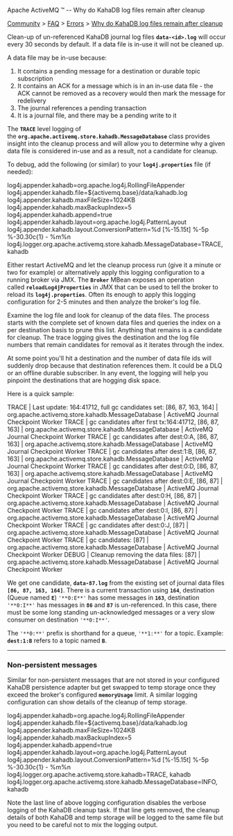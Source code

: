 Apache ActiveMQ ™ -- Why do KahaDB log files remain after cleanup 

[Community](community.html) > [FAQ](faq.html) > [Errors](errors.html) > [Why do KahaDB log files remain after cleanup](why-do-kahadb-log-files-remain-after-cleanup.html)


Clean-up of un-referenced KahaDB journal log files **`data-<id>.log`** will occur every 30 seconds by default. If a data file is in-use it will not be cleaned up.

A data file may be in-use because:

1.  It contains a pending message for a destination or durable topic subscription
2.  It contains an ACK for a message which is in an in-use data file - the ACK cannot be removed as a recovery would then mark the message for redelivery
3.  The journal references a pending transaction
4.  It is a journal file, and there may be a pending write to it

The **`TRACE`** level logging of the **`org.apache.activemq.store.kahadb.MessageDatabase`** class provides insight into the cleanup process and will allow you to determine why a given data file is considered in-use and as a result, not a candidate for cleanup.

To debug, add the following (or similar) to your **`log4j.properties`** file (if needed):

log4j.appender.kahadb=org.apache.log4j.RollingFileAppender 
log4j.appender.kahadb.file=${activemq.base}/data/kahadb.log 
log4j.appender.kahadb.maxFileSize=1024KB 
log4j.appender.kahadb.maxBackupIndex=5 
log4j.appender.kahadb.append=true 
log4j.appender.kahadb.layout=org.apache.log4j.PatternLayout 
log4j.appender.kahadb.layout.ConversionPattern=%d \[%-15.15t\] %-5p %-30.30c{1} - %m%n 
log4j.logger.org.apache.activemq.store.kahadb.MessageDatabase=TRACE, kahadb

Either restart ActiveMQ and let the cleanup process run (give it a minute or two for example) or alternatively apply this logging configuration to a running broker via JMX. The **`Broker`** MBean exposes an operation called **`reloadLog4jProperties`** in JMX that can be used to tell the broker to reload its **`log4j.properties`**. Often its enough to apply this logging configuration for 2-5 minutes and then analyze the broker's log file.

Examine the log file and look for cleanup of the data files. The process starts with the complete set of known data files and queries the index on a per destination basis to prune this list. Anything that remains is a candidate for cleanup. The trace logging gives the destination and the log file numbers that remain candidates for removal as it iterates through the index.

At some point you'll hit a destination and the number of data file ids will suddenly drop because that destination references them. It could be a DLQ or an offline durable subscriber. In any event, the logging will help you pinpoint the destinations that are hogging disk space.

Here is a quick sample:

 TRACE | Last update: 164:41712, full gc candidates set: \[86, 87, 163, 164\] | org.apache.activemq.store.kahadb.MessageDatabase | ActiveMQ Journal Checkpoint Worker
 TRACE | gc candidates after first tx:164:41712, \[86, 87, 163\] | org.apache.activemq.store.kahadb.MessageDatabase | ActiveMQ Journal Checkpoint Worker
 TRACE | gc candidates after dest:0:A, \[86, 87, 163\] | org.apache.activemq.store.kahadb.MessageDatabase | ActiveMQ Journal Checkpoint Worker
 TRACE | gc candidates after dest:1:B, \[86, 87, 163\] | org.apache.activemq.store.kahadb.MessageDatabase | ActiveMQ Journal Checkpoint Worker
 TRACE | gc candidates after dest:0:D, \[86, 87, 163\] | org.apache.activemq.store.kahadb.MessageDatabase | ActiveMQ Journal Checkpoint Worker
 TRACE | gc candidates after dest:0:E, \[86, 87\] | org.apache.activemq.store.kahadb.MessageDatabase | ActiveMQ Journal Checkpoint Worker
 TRACE | gc candidates after dest:0:H, \[86, 87\] | org.apache.activemq.store.kahadb.MessageDatabase | ActiveMQ Journal Checkpoint Worker
 TRACE | gc candidates after dest:0:I, \[86, 87\] | org.apache.activemq.store.kahadb.MessageDatabase | ActiveMQ Journal Checkpoint Worker
 TRACE | gc candidates after dest:0:J, \[87\] | org.apache.activemq.store.kahadb.MessageDatabase | ActiveMQ Journal Checkpoint Worker
 TRACE | gc candidates: \[87\] | org.apache.activemq.store.kahadb.MessageDatabase | ActiveMQ Journal Checkpoint Worker
 DEBUG | Cleanup removing the data files: \[87\] | org.apache.activemq.store.kahadb.MessageDatabase | ActiveMQ Journal Checkpoint Worker

We get one candidate, **`data-87.log`** from the existing set of journal data files **`[86, 87, 163, 164]`**. There is a current transaction using **`164`**, destination (Queue named **`E`**) `'**0:E**'` has some messages in **`163`**, destination `'**0:I**'` has messages in **`86`** and **`87`** is un-referenced. In this case, there must be some long standing un-acknowledged messages or a very slow consumer on destination `'**0:I**'`.

The `'**0:**'` prefix is shorthand for a queue, `'**1:**'` for a topic. Example: **`dest:1:B`** refers to a topic named **`B`**.

* * *

### Non-persistent messages

Similar for non-persistent messages that are not stored in your configured KahaDB persistence adapter but get swapped to temp storage once they exceed the broker's configured **`memoryUsage`** limit. A similar logging configuration can show details of the cleanup of temp storage.

log4j.appender.kahadb=org.apache.log4j.RollingFileAppender
log4j.appender.kahadb.file=${activemq.base}/data/kahadb.log
log4j.appender.kahadb.maxFileSize=1024KB
log4j.appender.kahadb.maxBackupIndex=5
log4j.appender.kahadb.append=true
log4j.appender.kahadb.layout=org.apache.log4j.PatternLayout
log4j.appender.kahadb.layout.ConversionPattern=%d \[%-15.15t\] %-5p %-30.30c{1} - %m%n
log4j.logger.org.apache.activemq.store.kahadb=TRACE, kahadb
log4j.logger.org.apache.activemq.store.kahadb.MessageDatabase=INFO, kahadb
 

Note the last line of above logging configuration disables the verbose logging of the KahaDB cleanup task. If that line gets removed, the cleanup details of both KahaDB and temp storage will be logged to the same file but you need to be careful not to mix the logging output.


